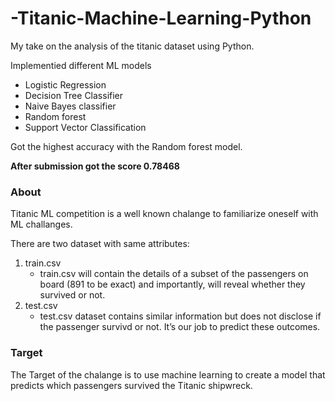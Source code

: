 # -Titanic-Machine-Learning-Python

My take on the analysis of the titanic dataset using Python. 

Implementied different ML models
- Logistic Regression
- Decision Tree Classifier
- Naive Bayes classifier
- Random forest
- Support Vector Classification

Got the highest accuracy with the Random forest model.

**After submission got the score 0.78468** 

### About
Titanic ML competition is a well known chalange to familiarize oneself with ML challanges.

There are two dataset with same attributes:

1. train.csv
   - train.csv will contain the details of a subset of the passengers on board (891 to be exact) and importantly, will reveal whether they survived or not.
2. test.csv
   - test.csv dataset contains similar information but does not disclose if the passenger survivd or not. It’s our job to predict these outcomes.

### Target

The Target of the chalange is to use machine learning to create a model that predicts which passengers survived the Titanic shipwreck.
